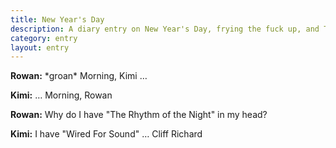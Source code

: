 ```yaml
---
title: New Year's Day
description: A diary entry on New Year's Day, frying the fuck up, and The Rhythm of the Night
category: entry
layout: entry
---
```


**Rowan:** \*groan\* Morning, Kimi &hellip;

**Kimi:** &hellip; Morning, Rowan

**Rowan:** Why do I have "The Rhythm of the Night" in my head?

**Kimi:** I have "Wired For Sound" &hellip; Cliff Richard
